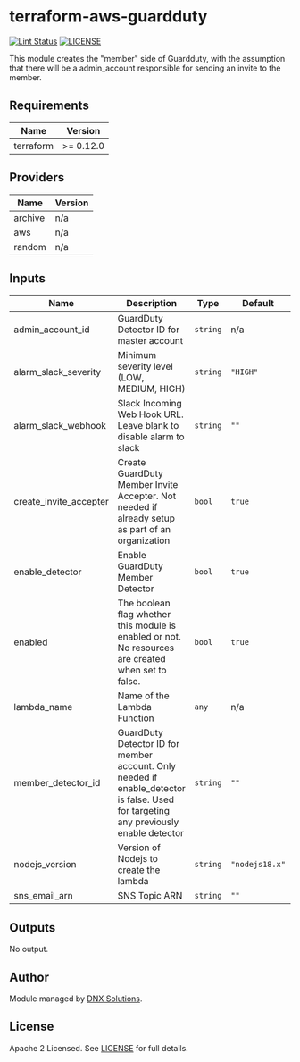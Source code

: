 # terraform-aws-guardduty

[![Lint Status](https://github.com/DNXLabs/terraform-aws-guardduty/workflows/Lint/badge.svg)](https://github.com/DNXLabs/terraform-aws-guardduty/actions)
[![LICENSE](https://img.shields.io/github/license/DNXLabs/terraform-aws-guardduty)](https://github.com/DNXLabs/terraform-aws-guardduty/blob/master/LICENSE)

This module creates the "member" side of Guardduty, with the assumption that there will be a admin_account responsible for sending an invite to the member.

<!--- BEGIN_TF_DOCS --->

## Requirements

| Name | Version |
|------|---------|
| terraform | >= 0.12.0 |

## Providers

| Name | Version |
|------|---------|
| archive | n/a |
| aws | n/a |
| random | n/a |

## Inputs

| Name | Description | Type | Default | Required |
|------|-------------|------|---------|:--------:|
| admin\_account\_id | GuardDuty Detector ID for master account | `string` | n/a | yes |
| alarm\_slack\_severity | Minimum severity level (LOW, MEDIUM, HIGH) | `string` | `"HIGH"` | no |
| alarm\_slack\_webhook | Slack Incoming Web Hook URL. Leave blank to disable alarm to slack | `string` | `""` | no |
| create\_invite\_accepter | Create GuardDuty Member Invite Accepter. Not needed if already setup as part of an organization | `bool` | `true` | no |
| enable\_detector | Enable GuardDuty Member Detector | `bool` | `true` | no |
| enabled | The boolean flag whether this module is enabled or not. No resources are created when set to false. | `bool` | `true` | no |
| lambda\_name | Name of the Lambda Function | `any` | n/a | yes |
| member\_detector\_id | GuardDuty Detector ID for member account. Only needed if enable\_detector is false. Used for targeting any previously enable detector | `string` | `""` | no |
| nodejs\_version | Version of Nodejs to create the lambda | `string` | `"nodejs18.x"` | no |
| sns\_email\_arn | SNS Topic ARN | `string` | `""` | no |

## Outputs

No output.

<!--- END_TF_DOCS --->

## Author

Module managed by [DNX Solutions](https://github.com/DNXLabs).

## License

Apache 2 Licensed. See [LICENSE](https://github.com/DNXLabs/terraform-aws-guardduty/blob/master/LICENSE) for full details.
